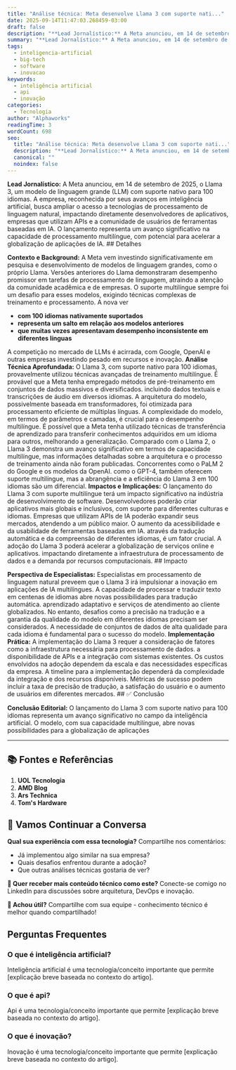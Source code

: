 ```yaml
---
title: "Análise técnica: Meta desenvolve Llama 3 com suporte nati..."
date: 2025-09-14T11:47:03.268459-03:00
draft: false
description: "**Lead Jornalístico:** A Meta anunciou, em 14 de setembro de 2025, o Llama 3, um modelo de linguagem grande (LLM) com suporte nativo para 100 idiomas. A empr..."
summary: "**Lead Jornalístico:** A Meta anunciou, em 14 de setembro de 2025, o Llama 3, um modelo de linguagem grande (LLM) com suporte nativo para 100 idiomas. A empr..."
tags:
  - inteligencia-artificial
  - big-tech
  - software
  - inovacao
keywords:
  - inteligência artificial
  - api
  - inovação
categories:
  - Tecnologia
author: "Alphaworks"
readingTime: 3
wordCount: 698
seo:
  title: "Análise técnica: Meta desenvolve Llama 3 com suporte nati..."
  description: "**Lead Jornalístico:** A Meta anunciou, em 14 de setembro de 2025, o Llama 3, um modelo de linguagem grande (LLM) com suporte nativo para 100 idiomas. A empr..."
  canonical: ""
  noindex: false
---
```


**Lead Jornalístico:** A Meta anunciou, em 14 de setembro de 2025, o Llama 3, um modelo de linguagem grande (LLM) com suporte nativo para 100 idiomas. A empresa, reconhecida por seus avanços em inteligência artificial, busca ampliar o acesso a tecnologias de processamento de linguagem natural, impactando diretamente desenvolvedores de aplicativos, empresas que utilizam APIs e a comunidade de usuários de ferramentas baseadas em IA. O lançamento representa um avanço significativo na capacidade de processamento multilíngue, com potencial para acelerar a globalização de aplicações de IA. ## Detalhes

**Contexto e Background:** A Meta vem investindo significativamente em pesquisa e desenvolvimento de modelos de linguagem grandes, como o próprio Llama. Versões anteriores do Llama demonstraram desempenho promissor em tarefas de processamento de linguagem, atraindo a atenção da comunidade acadêmica e de empresas. O suporte multilíngue sempre foi um desafio para esses modelos, exigindo técnicas complexas de treinamento e processamento. A nova ver

- **com 100 idiomas nativamente suportados**
- **representa um salto em relação aos modelos anteriores**
- **que muitas vezes apresentavam desempenho inconsistente em diferentes línguas**

 A competição no mercado de LLMs é acirrada, com Google, OpenAI e outras empresas investindo pesado em recursos e inovação. **Análise Técnica Aprofundada:** O Llama 3, com suporte nativo para 100 idiomas, provavelmente utilizou técnicas avançadas de treinamento multilíngue. É provável que a Meta tenha empregado métodos de pré-treinamento em conjuntos de dados massivos e diversificados. incluindo dados textuais e transcrições de áudio em diversos idiomas. A arquitetura do modelo, possivelmente baseada em transformadores, foi otimizada para processamento eficiente de múltiplas línguas. A complexidade do modelo, em termos de parâmetros e camadas, é crucial para o desempenho multilíngue. É possível que a Meta tenha utilizado técnicas de transferência de aprendizado para transferir conhecimentos adquiridos em um idioma para outros, melhorando a generalização. Comparado com o Llama 2, o Llama 3 demonstra um avanço significativo em termos de capacidade multilíngue, mas informações detalhadas sobre a arquitetura e o processo de treinamento ainda não foram publicadas. Concorrentes como o PaLM 2 do Google e os modelos da OpenAI. como o GPT-4, também oferecem suporte multilíngue, mas a abrangência e a eficiência do Llama 3 em 100 idiomas são um diferencial. **Impactos e Implicações:** O lançamento do Llama 3 com suporte multilíngue terá um impacto significativo na indústria de desenvolvimento de software. Desenvolvedores poderão criar aplicativos mais globais e inclusivos, com suporte para diferentes culturas e idiomas. Empresas que utilizam APIs de IA poderão expandir seus mercados, atendendo a um público maior. O aumento da acessibilidade e da usabilidade de ferramentas baseadas em IA. através da tradução automática e da compreensão de diferentes idiomas, é um fator crucial. A adoção do Llama 3 poderá acelerar a globalização de serviços online e aplicativos. impactando diretamente a infraestrutura de processamento de dados e a demanda por recursos computacionais. ## Impacto

**Perspectiva de Especialistas:** Especialistas em processamento de linguagem natural preveem que o Llama 3 irá impulsionar a inovação em aplicações de IA multilíngues. A capacidade de processar e traduzir texto em centenas de idiomas abre novas possibilidades para tradução automática. aprendizado adaptativo e serviços de atendimento ao cliente globalizados. No entanto, desafios como a precisão na tradução e a garantia da qualidade do modelo em diferentes idiomas precisam ser considerados. A necessidade de conjuntos de dados de alta qualidade para cada idioma é fundamental para o sucesso do modelo. **Implementação Prática:** A implementação do Llama 3 requer a consideração de fatores como a infraestrutura necessária para processamento de dados. a disponibilidade de APIs e a integração com sistemas existentes. Os custos envolvidos na adoção dependem da escala e das necessidades específicas da empresa. A timeline para a implementação dependerá da complexidade da integração e dos recursos disponíveis. Métricas de sucesso podem incluir a taxa de precisão de tradução, a satisfação do usuário e o aumento de usuários em diferentes mercados. ## ✅ Conclusão

**Conclusão Editorial:** O lançamento do Llama 3 com suporte nativo para 100 idiomas representa um avanço significativo no campo da inteligência artificial. O modelo, com sua capacidade multilíngue, abre novas possibilidades para a globalização de aplicações

---

## 📚 Fontes e Referências

1. **UOL Tecnologia**
2. **AMD Blog**
3. **Ars Technica**
4. **Tom's Hardware**

## 💬 Vamos Continuar a Conversa

**Qual sua experiência com essa tecnologia?** Compartilhe nos comentários:
- Já implementou algo similar na sua empresa?
- Quais desafios enfrentou durante a adoção?
- Que outras análises técnicas gostaria de ver?

**📧 Quer receber mais conteúdo técnico como este?** 
Conecte-se comigo no LinkedIn para discussões sobre arquitetura, DevOps e inovação.

**🔄 Achou útil?** Compartilhe com sua equipe - conhecimento técnico é melhor quando compartilhado!


## Perguntas Frequentes

### O que é inteligência artificial?

Inteligência artificial é uma tecnologia/conceito importante que permite [explicação breve baseada no contexto do artigo].

### O que é api?

Api é uma tecnologia/conceito importante que permite [explicação breve baseada no contexto do artigo].

### O que é inovação?

Inovação é uma tecnologia/conceito importante que permite [explicação breve baseada no contexto do artigo].

